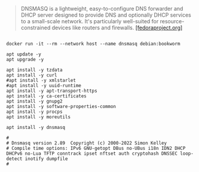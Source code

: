 > 
> DNSMASQ is a lightweight, easy-to-configure DNS forwarder and DHCP server designed to provide DNS and optionally
> DHCP services to a small-scale network. It's particularly well-suited for resource-constrained devices like routers and firewalls.
> <a href="https://docs.fedoraproject.org/en-US/fedora-server/administration/dnsmasq" target="_blank">[fedoraproject.org]</a>
> 

```text

docker run -it --rm --network host --name dnsmasq debian:bookworm

apt update -y
apt upgrade -y

apt install -y tzdata
apt install -y curl
#apt install -y xmlstarlet
#apt install -y uuid-runtime
apt install -y apt-transport-https 
apt install -y ca-certificates
apt install -y gnupg2 
apt install -y software-properties-common
apt install -y procps
apt install -y moreutils

apt install -y dnsmasq

# 
# Dnsmasq version 2.89  Copyright (c) 2000-2022 Simon Kelley
# Compile time options: IPv6 GNU-getopt DBus no-UBus i18n IDN2 DHCP DHCPv6 no-Lua TFTP conntrack ipset nftset auth cryptohash DNSSEC loop-detect inotify dumpfile
#


```